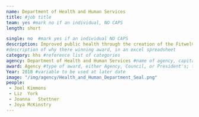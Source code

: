 ```yaml
---
name: Department of Health and Human Services
title: #job title
team: yes #mark no if an individual, NO CAPS
length: short

single: no  #mark yes if an individual NO CAPS
description: Improved public health through the creation of the Fitwel® Certification. Fitwel® promotes health and wellness in government, corporate, and residential buildings.
#description of why there winning award, in an excel spreadsheet
category: hhs #reference list of categories
agency: Department of Health and Human Services #name of agency, capitalize first letter of each name
award: Agency #type of award, either Agency, Council, or President's; this is case sensitive so make sure to match the options listed exactly. This section generates the format of the card
Year: 2018 #variable to be used at later date
image: "/img/agency/Health_and_Human_Department_Seal.png"
people:
 - Joel	Kimmons
 - Liz	York
 - Joanna	Stettner
 - Joya	McKinstry
---
```


